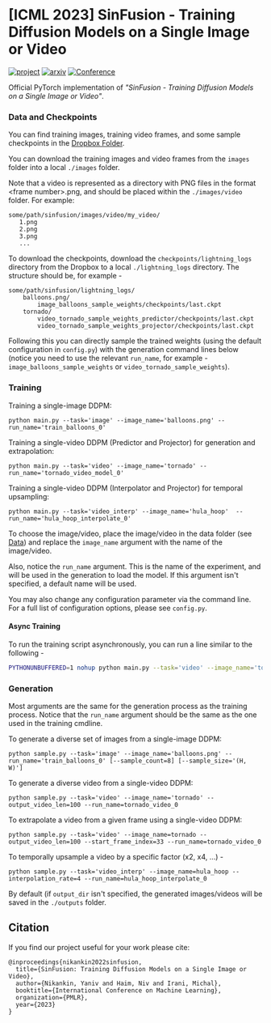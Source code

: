 

# [ICML 2023] SinFusion - Training Diffusion Models on a Single Image or Video
[![project](https://img.shields.io/badge/project-sinfusion-blue)](https://yanivnik.github.io/sinfusion) [![arxiv](https://img.shields.io/badge/arxiv-2211.11743-brightgreen)](https://arxiv.org/abs/2211.11743) [![Conference](https://img.shields.io/badge/ICML-2023-blueviolet)]()

Official PyTorch implementation of *"SinFusion - Training Diffusion Models on a Single Image or Video"*. 


### Data and Checkpoints

You can find training images, training video frames, and some sample checkpoints in the [Dropbox Folder](https://www.dropbox.com/sh/75z6elt62i75kq4/AACFHqvo1L69zyY-JmhWO8eRa?dl=0).

You can download the training images and video frames from the ```images``` folder into a local ```./images``` folder.

Note that a video is represented as a directory with PNG files in the format \<frame number\>.png,
and should be placed within the ```./images/video``` folder.
For example:
```
some/path/sinfusion/images/video/my_video/
   1.png
   2.png
   3.png
   ...
```

To download the checkpoints, download the ```checkpoints/lightning_logs``` directory from the Dropbox to a local ```./lightning_logs``` directory. The structure should be, for example - 
```
some/path/sinfusion/lightning_logs/
    balloons.png/
        image_balloons_sample_weights/checkpoints/last.ckpt
    tornado/
        video_tornado_sample_weights_predictor/checkpoints/last.ckpt
        video_tornado_sample_weights_projector/checkpoints/last.ckpt
```
Following this you can directly sample the trained weights (using the default configuration in ```config.py```) with the generation command lines below (notice you need to use the relevant ```run_name```, for example - ```image_balloons_sample_weights``` or ```video_tornado_sample_weights```).

### Training

Training a single-image DDPM:
```
python main.py --task='image' --image_name='balloons.png' --run_name='train_balloons_0'
```

Training a single-video DDPM (Predictor and Projector) for generation and extrapolation:
```
python main.py --task='video' --image_name='tornado' --run_name='tornado_video_model_0'
```

Training a single-video DDPM (Interpolator and Projector) for temporal upsampling:
```
python main.py --task='video_interp' --image_name='hula_hoop'  --run_name='hula_hoop_interpolate_0'
```

To choose the image/video, place the image/video in the data folder (see [Data](#data))
and replace the ```image_name``` argument with the name of the image/video.

Also, notice the ```run_name``` argument. This is the name of the experiment, and will be used in the generation to 
load the model. If this argument isn't specified, a default name will be used.

You may also change any configuration parameter via the command line. For a full list of configuration options, please see ```config.py```.

#### Async Training
To run the training script asynchronously, you can run a line similar to the following - 
```bash
PYTHONUNBUFFERED=1 nohup python main.py --task='video' --image_name='tornado' --run_name='tornado_video_model_0' > tornado_video_model_0.out &
```

### Generation
Most arguments are the same for the generation process as the training process.
Notice that the ```run_name``` argument should be the same as the one used in the training cmdline.

To generate a diverse set of images from a single-image DDPM:
```
python sample.py --task='image' --image_name='balloons.png' --run_name='train_balloons_0' [--sample_count=8] [--sample_size='(H, W)']
```

To generate a diverse video from a single-video DDPM:
```
python sample.py --task='video' --image_name='tornado' --output_video_len=100 --run_name=tornado_video_0
```

To extrapolate a video from a given frame using a single-video DDPM:
```
python sample.py --task='video' --image_name=tornado --output_video_len=100 --start_frame_index=33 --run_name=tornado_video_0
```

To temporally upsample a video by a specific factor (x2, x4, ...) -
```
python sample.py --task='video_interp' --image_name=hula_hoop --interpolation_rate=4 --run_name=hula_hoop_interpolate_0
```

By default (if ```output_dir``` isn't specified, the generated images/videos will be saved in the ```./outputs``` folder.

## Citation
If you find our project useful for your work please cite:

```
@inproceedings{nikankin2022sinfusion,
  title={SinFusion: Training Diffusion Models on a Single Image or Video},
  author={Nikankin, Yaniv and Haim, Niv and Irani, Michal},
  booktitle={International Conference on Machine Learning},
  organization={PMLR},
  year={2023}
}
```

